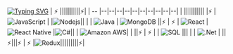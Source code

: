 

<!--
<span style="color:blue"><h1>Hi, I'm <a href="https://www.vanishtachangea.com/">Vanishta</a> <img src="https://media.giphy.com/media/hvRJCLFzcasrR4ia7z/giphy.gif" width="25px"> </h1></span>  🛑
<h1>Hi <img src="https://media.giphy.com/media/hvRJCLFzcasrR4ia7z/giphy.gif" width="25px"> </h1>-->

[![Typing SVG](https://readme-typing-svg.herokuapp.com?color=1132F7&lines=Hi+I'm+Vanishta)](https://git.io/typing-svg)
| ⚡  ||||||||||⚡|
|   -- |--|--|--|--|--|--|--|--|--|--|
|    ||||||||||
|⚡  |<span style="background-color:#fff">![JavaScript](https://img.shields.io/badge/-JavaScript-black?style=flat-square&logo=javascript)</span>   |   |![Nodejs](https://img.shields.io/badge/-Nodejs-black?style=flat-square&logo=Node.js)|| |  |   ![Java](https://img.shields.io/badge/-java-E34A86?style=flat-square&logo=java)  | ![MongoDB](https://img.shields.io/badge/-MongoDB-black?style=flat-square&logo=mongodb) ||⚡
| ⚡  |  ![React](https://img.shields.io/badge/-React-black?style=flat-square&logo=react) | ![React Native](https://reactnative.dev/img/header_logo.svg)  |![C#](https://img.shields.io/badge/C%23-239120?style=for-the-badge&logo=c-sharp&logoColor=white)|| |  ![Amazon AWS](https://img.shields.io/badge/Amazon%20AWS-232F3E?style=flat-square&logo=amazon-aws)|   |   ||⚡
| ⚡  |   |  ![SQL](https://img.shields.io/badge/Microsoft%20SQL%20Sever-CC2927?style=for-the-badge&logo=microsoft%20sql%20server&logoColor=white)  ||| | | ![.Net](https://img.shields.io/badge/.NET-5C2D91?style=for-the-badge&logo=dot-net&logoColor=white) |  ||⚡|||⚡
|  ⚡  |![Redux](https://img.shields.io/badge/Redux-593D88?style=for-the-badge&logo=redux&logoColor=white)|||||||||⚡|
  </span>
 
